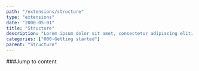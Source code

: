 ```yaml
---
path: "/extensions/structure"
type: "extensions"
date: "2000-05-01"
title: "Structure"
description: "Lorem ipsum dolor sit amet, consectetur adipiscing elit. Nunc tempus laoreet leo sit amet iaculis."
categories: ["000-Getting started"]
parent: "Structure"
---
```


###Jump to content

<demo>
  <div class="demo_item" data-iframe="iframe/extensions/structure/jumptocontent">
  </div>
</demo>
